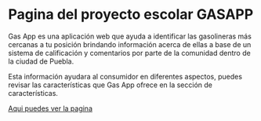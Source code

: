 # Pagina del proyecto escolar GASAPP

Gas App es una aplicación web que ayuda a identificar las gasolineras más cercanas a tu posición brindando información acerca de ellas a base de un sistema de calificación y comentarios por parte de la comunidad dentro de la ciudad de Puebla.

Esta información ayudara al consumidor en diferentes aspectos, puedes revisar las características que Gas App ofrece en la sección de características.


[Aqui puedes ver la pagina](http://gasapp.esy.es/)
